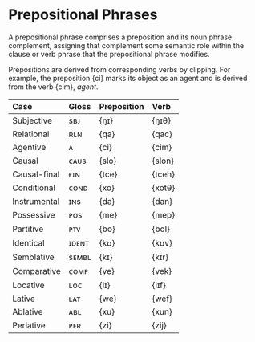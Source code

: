 # Prepositional Phrases

A prepositional phrase comprises a preposition and its noun phrase complement,
assigning that complement some semantic role within the clause or verb phrase
that the prepositional phrase modifies.

Prepositions are derived from corresponding verbs by clipping. For example, the
preposition {ci} marks its object as an agent and is derived from the verb
{cim}, _agent_.

| Case         | Gloss | Preposition | Verb   |
| :----------- | :---- | :---------- | :----- |
| Subjective   | sʙᴊ   | {ŋɪ}        | {ŋɪθ}  |
| Relational   | ʀʟɴ   | {qa}        | {qac}  |
| Agentive     | ᴀ     | {ci}        | {cim}  |
| Causal       | ᴄᴀᴜs  | {slo}       | {slon} |
| Causal-final | ғɪɴ   | {tce}       | {tceh} |
| Conditional  | ᴄᴏɴᴅ  | {xo}        | {xotθ} |
| Instrumental | ɪɴs   | {da}        | {dan}  |
| Possessive   | ᴘᴏs   | {me}        | {mep}  |
| Partitive    | ᴘᴛᴠ   | {bo}        | {bol}  |
| Identical    | ɪᴅᴇɴᴛ | {kʊ}        | {kʊv}  |
| Semblative   | sᴇᴍʙʟ | {kɪ}        | {kɪr}  |
| Comparative  | ᴄᴏᴍᴘ  | {ve}        | {vek}  |
| Locative     | ʟᴏᴄ   | {lɪ}        | {lɪf}  |
| Lative       | ʟᴀᴛ   | {we}        | {wef}  |
| Ablative     | ᴀʙʟ   | {xu}        | {xun}  |
| Perlative    | ᴘᴇʀ   | {zi}        | {zij}  |
